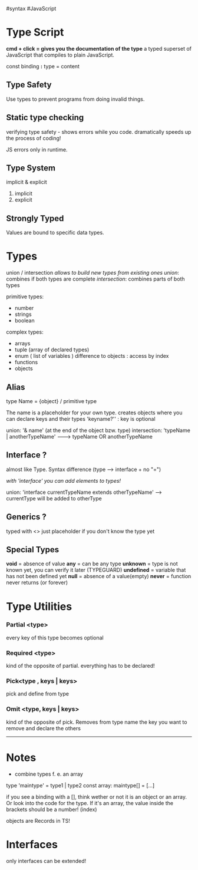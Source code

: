 #syntax #JavaScript

# Type Script

**cmd + click = gives you the documentation of the type**
a typed superset of JavaScript that compiles to plain JavaScript.

const binding **:** type = content

## Type Safety

Use types to prevent programs from doing invalid things.

## Static type checking

verifying type safety - shows errors while you code.
dramatically speeds up the process of coding!

JS errors only in runtime.

## Type System

implicit & explicit

1. implicit
2. explicit

## Strongly Typed

Values are bound to specific data types.

# Types

union / intersection
_allows to build new types from existing ones_
_union_: combines if both types are complete
_intersection_: combines parts of both types

primitive types:

- number
- strings
- boolean

complex types:

- arrays
- tuple (array of declared types)
- enum ( list of variables )
  difference to objects : access by index
- functions
- objects

## Alias

type Name = {object} / primitive type

The name is a placeholder for your own type.
creates objects where you can declare keys and their types
'keyname?'' : key is optional

union: '& name' (at the end of the object bzw. type)
intersection: 'typeName | anotherTypeName' ---> typeName OR anotherTypeName

## Interface ?

almost like Type. Syntax difference (type --> interface + no "=")

_with 'interface' you can add elements to types!_

union: 'interface currentTypeName extends otherTypeName'
--> currentType will be added to otherType

## Generics ?

typed with <>
just placeholder if you don't know the type yet

## Special Types

**void** = absence of value
**any** = can be any type
**unknown** = type is not known yet, you can verify it later (TYPEGUARD)
**undefined** = variable that has not been defined yet
**null** = absence of a value(empty)
**never** = function never returns (or forever)

# Type Utilities

### Partial \<type>

every key of this type becomes optional

### Required \<type>

kind of the opposite of partial. everything has to be declared!

### Pick\<type , keys | keys>

pick and define from type

### Omit \<type, keys | keys>

kind of the opposite of pick. Removes from type
name the key you want to remove and declare the others

---

# Notes

- combine types f. e. an array

type 'maintype' = type1 | type2
const array: maintype\[] = \[...\]

if you see a binding with a \[\], think wether or not it is an object or an array. Or look into the code for the type. If it's an array, the value inside the brackets should be a number! (index)

objects are Records in TS!

# Interfaces

only interfaces can be extended!
